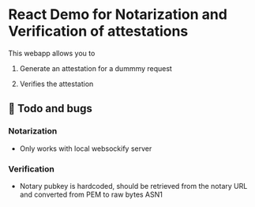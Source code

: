 # React Demo for Notarization and Verification of attestations

This webapp allows you to

1) Generate an attestation for a dummmy request

2) Verifies the attestation

## 🔴 Todo and bugs

### Notarization

- Only works with local websockify server

### Verification

- Notary pubkey is hardcoded, should be retrieved from the notary URL and converted from PEM to raw bytes ASN1
